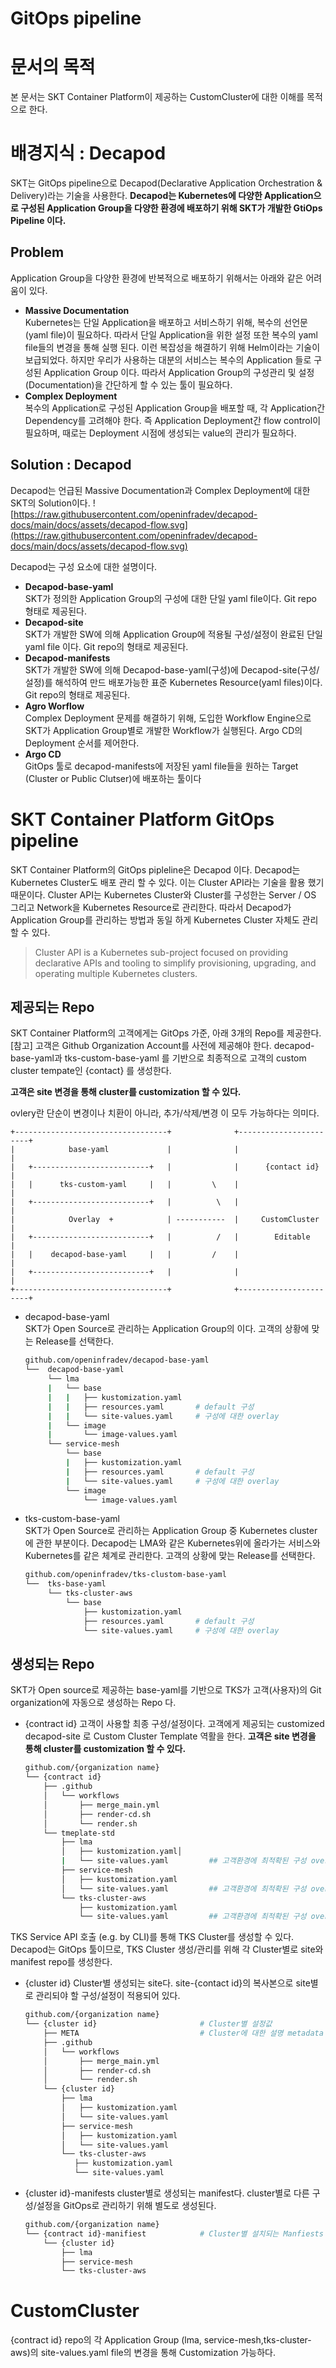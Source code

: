 # GitOps pipeline

# 문서의 목적

본 문서는 SKT Container Platform이 제공하는 CustomCluster에 대한 이해를 목적으로 한다.

# 배경지식 : Decapod

SKT는 GitOps pipeline으로 Decapod(Declarative Application Orchestration & Delivery)라는 기술을 사용한다.
**Decapod는 Kubernetes에 다양한 Application으로 구성된 Application Group을 다양한 환경에 배포하기 위해 SKT가 개발한 GtiOps Pipeline 이다.**

## Problem
Application Group을 다양한 환경에 반복적으로 배포하기 위해서는 아래와 같은 어려움이 있다.

- **Massive Documentation**   
    Kubernetes는 단일 Application을 배포하고 서비스하기 위해, 복수의 선언문(yaml file)이 필요하다. 따라서 단일 Application을 위한 설정 또한 복수의 yaml file들의 변경을 통해 실행 된다. 이런 복잡성을 해결하기 위해 Helm이라는 기술이 보급되었다. 하지만 우리가 사용하는 대분의 서비스는 복수의 Application 들로 구성된 Application Group 이다. 따라서 Application Group의 구성관리 및 설정(Documentation)을 간단하게 할 수 있는 툴이 필요하다.
- **Complex Deployment**   
    복수의 Application로 구성된 Application Group을 배포할 때, 각 Application간 Dependency를 고려해야 한다. 즉 Application Deployment간 flow control이 필요하며, 때로는 Deployment 시점에 생성되는 value의 관리가 필요하다.
## Solution : Decapod   
Decapod는 언급된 Massive Documentation과 Complex Deployment에 대한 SKT의 Solution이다.
![https://raw.githubusercontent.com/openinfradev/decapod-docs/main/docs/assets/decapod-flow.svg](https://raw.githubusercontent.com/openinfradev/decapod-docs/main/docs/assets/decapod-flow.svg)

Decapod는 구성 요소에 대한 설명이다.

- **Decapod-base-yaml**   
    SKT가 정의한 Application Group의 구성에 대한 단일 yaml file이다.  Git repo 형태로 제공된다. 
- **Decapod-site**   
    SKT가 개발한 SW에 의해 Application Group에 적용될 구성/설정이 완료된 단일 yaml file 이다. Git repo의 형태로 제공된다. 
- **Decapod-manifests**   
    SKT가 개발한 SW에 의해 Decapod-base-yaml(구성)에 Decapod-site(구성/설정)를 해석하여 만드 배포가능한 표준 Kubernetes Resource(yaml files)이다. Git repo의 형태로 제공된다.
- **Agro Worflow**    
    Complex Deployment 문제를 해결하기 위해, 도입한 Workflow Engine으로 SKT가 Application Group별로 개발한 Workflow가 실행된다. Argo CD의 Deployment 순서를 제어한다.   
- **Argo CD**   
    GitOps 툴로 decapod-manifests에 저장된 yaml file들을 원하는 Target (Cluster or Public Clutser)에 배포하는 툴이다
# SKT Container Platform GitOps pipeline
SKT Container Platform의 GitOps pipleline은 Decapod 이다. Decapod는 Kubernetes Cluster도 배포 관리 할 수 있다. 이는 Cluster API라는 기술을 활용 했기 때문이다.
Cluster API는 Kubernetes Cluster와 Cluster를 구성한는 Server / OS 그리고 Network을 Kubernetes Resource로 관리한다. 따라서 Decapod가 Application Group를 관리하는 방법과 동일 하게 Kubernetes Cluster 자체도 관리 할 수 있다.
> Cluster API is a Kubernetes sub-project focused on providing declarative APIs and tooling to simplify provisioning, upgrading, and operating multiple Kubernetes clusters.
## 제공되는 Repo
SKT Container Platform의 고객에게는 GitOps 가준, 아래 3개의 Repo를 제공한다.
[참고] 고객은 Github Organization Account를 사전에 제공해야 한다.
decapod-base-yaml과 tks-custom-base-yaml 를 기반으로 최종적으로 고객의 custom cluster tempate인 {contact} 를 생성한다.

**고객은 site 변경을 통해 cluster를 customization 할 수 있다.**

ovlery란 단순이 변경이나 치환이 아니라, 추가/삭제/변경 이 모두 가능하다는 의미다.

```
+----------------------------------+              +-----------------------+
|            base-yaml             |              |                       |
|   +--------------------------+   |              |      {contact id}     |
|   |      tks-custom-yaml     |   |         \    |                       |
|   +--------------------------+   |          \   |                       |
|            Overlay  +            | -----------  |     CustomCluster     |
|   +--------------------------+   |          /   |        Editable       |
|   |    decapod-base-yaml     |   |         /    |                       |
|   +--------------------------+   |              |                       |
+----------------------------------+              +-----------------------+
```
- decapod-base-yaml   
    SKT가 Open Source로 관리하는 Application Group의 이다. 고객의 상황에 맞는 Release를 선택한다. 
    ```bash
    github.com/openinfradev/decapod-base-yaml
    └──  decapod-base-yaml           
         └── lma
         |   └── base
         |   |   ├── kustomization.yaml
         |   |   ├── resources.yaml       # default 구성
         |   |   └── site-values.yaml     # 구성에 대한 overlay
         |   └── image
         |       └── image-values.yaml 
         └── service-mesh
             └── base
             |   ├── kustomization.yaml
             |   ├── resources.yaml       # default 구성
             |   └── site-values.yaml     # 구성에 대한 overlay
             └── image
                 └── image-values.yaml
    ```

- tks-custom-base-yaml   
    SKT가 Open Source로 관리하는 Application Group 중 Kubernetes cluster에 관한 부분이다. Decapod는 LMA와 같은 Kubernetes위에 올라가는 서비스와 Kubernetes를 같은 체계로 관리한다. 고객의 상황에 맞는 Release를 선택한다. 
    ```bash
    github.com/openinfradev/tks-clustom-base-yaml
    └──  tks-base-yaml           
         └── tks-cluster-aws
             └── base
                 ├── kustomization.yaml
                 ├── resources.yaml       # default 구성
                 └── site-values.yaml     # 구성에 대한 overlay
    ```
## 생성되는 Repo   
SKT가 Open source로 제공하는 base-yaml를 기반으로 TKS가 고객(사용자)의 Git organization에 자동으로 생성하는 Repo 다.

- {contract id} 
    고객이 사용할 최종 구성/설정이다. 고객에게 제공되는 customized decapod-site 로 Custom Cluster Template 역활을 한다.
    **고객은 site 변경을 통해 cluster를 customization 할 수 있다.** 
    ```bash
    github.com/{organization name}
    └── {contract id}               
        ├── .github
        │   └── workflows
        │       ├── merge_main.yml
        │       ├── render-cd.sh
        │       └── render.sh
        └── tmeplate-std
            ├── lma
            │   ├── kustomization.yaml│      
            |   └── site-values.yaml         ## 고객환경에 최적확된 구성 overlay
            ├── service-mesh
            │   ├── kustomization.yaml
            │   └── site-values.yaml         ## 고객환경에 최적확된 구성 overlay
            └── tks-cluster-aws   
                ├── kustomization.yaml        
                └── site-values.yaml         ## 고객환경에 최적확된 구성 overlay
    ```


TKS Service API 호출 (e.g. by CLI)를 통해 TKS Cluster를 생성할 수 있다. Decapod는 GitOps 툴이므로, TKS Cluster 생성/관리를 위해 각 Cluster별로 site와 manifest repo를 생성한다.

- {cluster id} 
    Cluster별 생성되는 site다.
    site-{contact id}의 복사본으로 site별로 관리되야 할 구성/설정이 적용되어 있다.
    ```bash
    github.com/{organization name}
    └── {cluster id}                       # Cluster별 설정값
        ├── META                           # Cluster에 대한 설명 metadata
        ├── .github
        │   └── workflows
        │       ├── merge_main.yml
        │       ├── render-cd.sh
        │       └── render.sh
        └── {cluster id}
            ├── lma
            │   ├── kustomization.yaml
            │   └── site-values.yaml
            ├── service-mesh
            │   ├── kustomization.yaml
            │   └── site-values.yaml
            └── tks-cluster-aws
               ├── kustomization.yaml
               └── site-values.yaml
    ```
    
- {cluster id}-manifests
    cluster별로 생성되는 manifest다.
    cluster별로 다른 구성/설정을 GitOps로 관리하기 위해 별도로 생성된다.
    ```bash
    github.com/{organization name}
    └── {contract id}-manifiest            # Cluster별 설치되는 Manfiests
        └── {cluster id}
            ├── lma
            ├── service-mesh
            └── tks-cluster-aws
    ```
    

# CustomCluster
{contract id} repo의 각 Application Group (lma, service-mesh,tks-cluster-aws)의 site-values.yaml file의 변경을 통해 Customization 가능하다.
